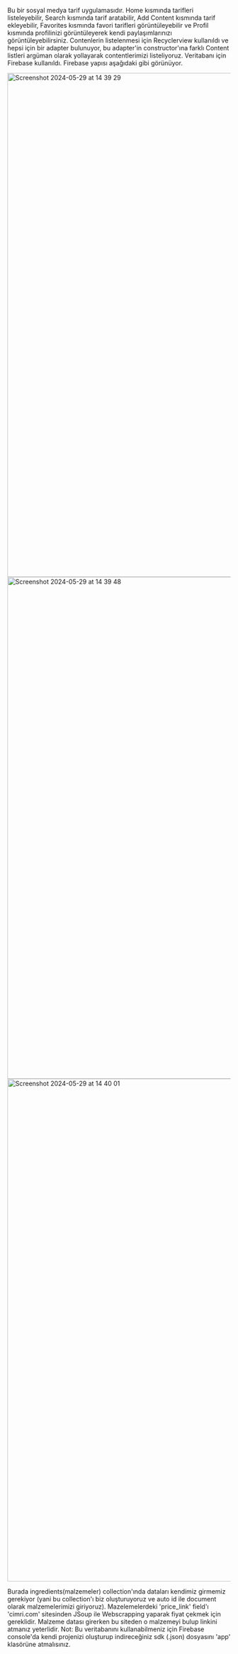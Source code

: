 Bu bir sosyal medya tarif uygulamasıdır. Home kısmında tarifleri listeleyebilir, Search kısmında tarif aratabilir, Add Content kısmında tarif ekleyebilir, 
Favorites kısmında favori tarifleri görüntüleyebilir ve Profil kısmında profilinizi görüntüleyerek kendi paylaşımlarınızı görüntüleyebilirsiniz. Contenlerin listelenmesi için
Recyclerview kullanıldı ve hepsi için bir adapter bulunuyor, bu adapter'in constructor'ına farklı Content listleri argüman olarak yollayarak contentlerimizi listeliyoruz.
Veritabanı için Firebase kullanıldı. Firebase yapısı aşağıdaki gibi görünüyor.

<img width="1136" alt="Screenshot 2024-05-29 at 14 39 29" src="https://github.com/OzbekFurkan/TarifSosyalMedyaJavaAndroid/assets/104983850/a14c2279-195b-4489-972e-290c3d331d94">

<img width="1131" alt="Screenshot 2024-05-29 at 14 39 48" src="https://github.com/OzbekFurkan/TarifSosyalMedyaJavaAndroid/assets/104983850/bb60865b-ead5-42a3-be5a-d3acf05f9f0f">

<img width="1133" alt="Screenshot 2024-05-29 at 14 40 01" src="https://github.com/OzbekFurkan/TarifSosyalMedyaJavaAndroid/assets/104983850/64826008-cf39-4c8e-a663-640be58eddf2">

Burada ingredients(malzemeler) collection'ında dataları kendimiz girmemiz gerekiyor (yani bu collection'ı biz oluşturuyoruz ve auto id ile document olarak malzemelerimizi giriyoruz).
Mazelemelerdeki 'price_link' field'ı 'cimri.com' sitesinden JSoup ile Webscrapping yaparak fiyat çekmek için gereklidir. Malzeme datası girerken bu siteden o malzemeyi bulup 
linkini atmanız yeterlidir.
Not: Bu veritabanını kullanabilmeniz için Firebase console'da kendi projenizi oluşturup indireceğiniz sdk (.json) dosyasını 'app' klasörüne atmalısınız.
